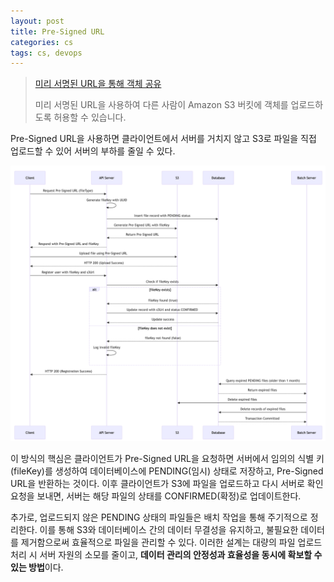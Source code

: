 ```yaml
---
layout: post
title: Pre-Signed URL
categories: cs
tags: cs, devops
---
```


> [미리 서명된 URL을 통해 객체 공유](https://docs.aws.amazon.com/ko_kr/AmazonS3/latest/userguide/PresignedUrlUploadObject.html)
>
> 미리 서명된 URL을 사용하여 다른 사람이 Amazon S3 버킷에 객체를 업로드하도록 허용할 수 있습니다.

Pre-Signed URL을 사용하면 클라이언트에서 서버를 거치지 않고 S3로 파일을 직접 업로드할 수 있어 서버의 부하를 줄일 수 있다.

![sequence](/assets/postImages/PreSignedUrl/sequence.png)

이 방식의 핵심은 클라이언트가 Pre-Signed URL을 요청하면 서버에서 임의의 식별 키(fileKey)를 생성하여 데이터베이스에 PENDING(임시) 상태로 저장하고, Pre-Signed URL을 반환하는 것이다. 이후 클라이언트가 S3에 파일을 업로드하고 다시 서버로 확인 요청을 보내면, 서버는 해당 파일의 상태를 CONFIRMED(확정)로 업데이트한다.

추가로, 업로드되지 않은 PENDING 상태의 파일들은 배치 작업을 통해 주기적으로 정리한다. 이를 통해 S3와 데이터베이스 간의 데이터 무결성을 유지하고, 불필요한 데이터를 제거함으로써 효율적으로 파일을 관리할 수 있다. 이러한 설계는 대량의 파일 업로드 처리 시 서버 자원의 소모를 줄이고, **데이터 관리의 안정성과 효율성을 동시에 확보할 수 있는 방법**이다.